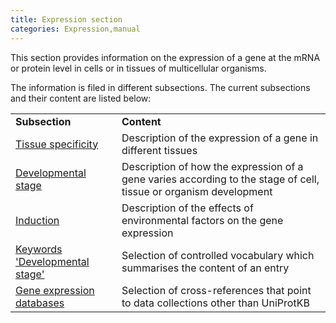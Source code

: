 ```yaml
---
title: Expression section
categories: Expression,manual
---
```


This section provides information on the expression of a gene at the mRNA or protein level in cells or in tissues of multicellular organisms.

The information is filed in different subsections. The current subsections and their content are listed below:

|                                                                                     |                                                                                                                   |
|:------------------------------------------------------------------------------------|:------------------------------------------------------------------------------------------------------------------|
| **Subsection**                                                                      | **Content**                                                                                                       |
| [Tissue specificity](http://www.uniprot.org/manual/tissue_specificity)              | Description of the expression of a gene in different tissues                                                      |
| [Developmental stage](http://www.uniprot.org/manual/developmental_stage)            | Description of how the expression of a gene varies according to the stage of cell, tissue or organism development |
| [Induction](http://www.uniprot.org/manual/induction)                                | Description of the effects of environmental factors on the gene expression                                        |
| [Keywords 'Developmental stage'](http://www.uniprot.org/keywords/KW-9996)           | Selection of controlled vocabulary which summarises the content of an entry                                       |
| [Gene expression databases](http://www.uniprot.org/manual/cross_references_section) | Selection of cross-references that point to data collections other than UniProtKB                                 |
